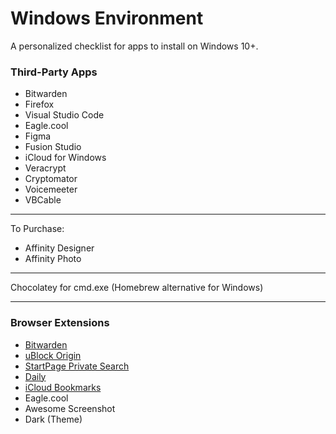 # Windows Environment

A personalized checklist for apps to install on Windows 10+.

### Third-Party Apps

- Bitwarden
- Firefox
- Visual Studio Code
- Eagle.cool
- Figma
- Fusion Studio
- iCloud for Windows
- Veracrypt
- Cryptomator
- Voicemeeter
- VBCable

---

To Purchase:
- Affinity Designer
- Affinity Photo

---

Chocolatey for cmd.exe (Homebrew alternative for Windows)

---

### Browser Extensions

- [Bitwarden](https://addons.mozilla.org/en-US/firefox/addon/bitwarden-password-manager/)
- [uBlock Origin](https://addons.mozilla.org/en-US/firefox/addon/ublock-origin/)
- [StartPage Private Search](https://addons.mozilla.org/en-US/firefox/addon/startpage-privacy-search-engin/)
- [Daily](https://addons.mozilla.org/en-US/firefox/addon/daily/)
- [iCloud Bookmarks](https://addons.mozilla.org/en-US/firefox/addon/icloud-bookmarks/)
- Eagle.cool
- Awesome Screenshot
- Dark (Theme)
